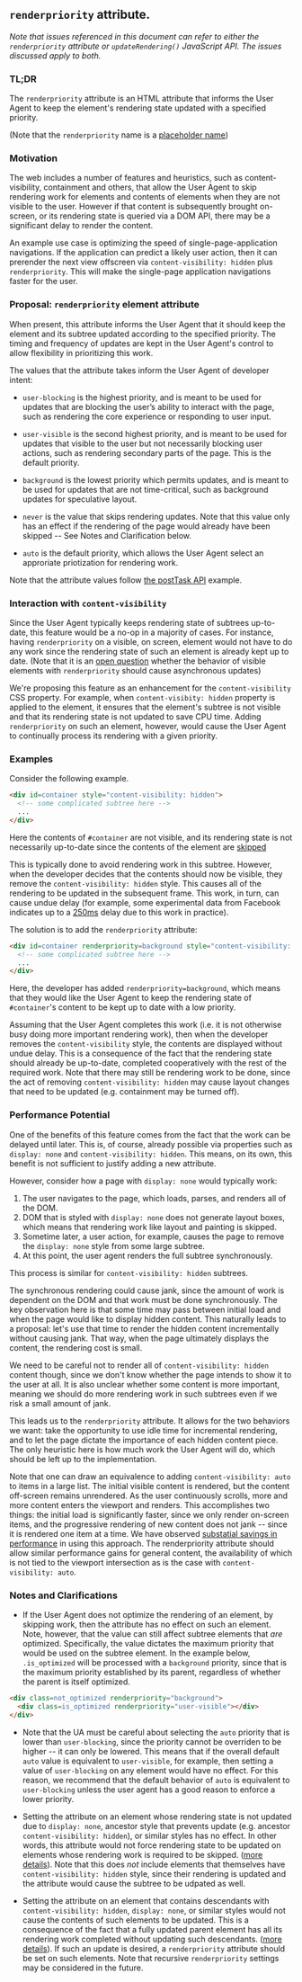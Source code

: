 ## `renderpriority` attribute.

_Note that issues referenced in this document can refer to either the
`renderpriority` attribute or `updateRendering()` JavaScript API. The issues
discussed apply to both._

### TL;DR
The `renderpriority` attribute is an HTML attribute that informs the User
Agent to keep the element's rendering state updated with a specified priority.

(Note that the `renderpriority` name is a
[placeholder name](https://github.com/WICG/display-locking/issues/200))

### Motivation
The web includes a number of features and heuristics, such as
content-visibility, containment and others, that allow the User Agent to skip
rendering work for elements and contents of elements when they are not visible to the
user. However if that content is subsequently brought on-screen, or its rendering state is
queried via a DOM API, there may be a significant delay to render the content.

An example use case is optimizing the speed of single-page-application navigations. If
the application can predict a likely user action, then it can prerender the next
view offscreen via `content-visibility: hidden` plus `renderpriority`. This will make the
single-page application navigations faster for the user.

### Proposal: `renderpriority` element attribute
When present, this attribute informs the User Agent that it should keep the
element and its subtree updated according to the specified priority. The timing
and frequency of updates are kept in the User Agent's control to allow
flexibility in prioritizing this work.

The values that the attribute takes inform the User Agent of developer intent:
* `user-blocking` is the highest priority, and is meant to be used for updates
  that are blocking the user’s ability to interact with the page, such as
  rendering the core experience or responding to user input.

* `user-visible` is the second highest priority, and is meant to be used for
  updates that visible to the user but not necessarily blocking user actions,
  such as rendering secondary parts of the page. This is the default priority.

* `background` is the lowest priority which permits updates, and is meant to be
  used for updates that are not time-critical, such as background updates for
  speculative layout.

* `never` is the value that skips rendering updates. Note that this value only
  has an effect if the rendering of the page would already have been skipped --
  See Notes and Clarification below.

* `auto` is the default priority, which allows the User Agent select an
  approriate priotization for rendering work.

Note that the attribute values follow [the postTask API](https://wicg.github.io/scheduling-apis/#sec-task-priorities)
example.


### Interaction with `content-visibility`
Since the User Agent typically keeps rendering state of subtrees up-to-date,
this feature would be a no-op in a majority of cases. For instance, having
`renderpriority` on a visible, on screen, element would not have to do any
work since the rendering state of such an element is already kept up to date.
(Note that it is an [open question](https://github.com/WICG/display-locking/issues/202)
whether the behavior of visible elements with `renderpriority` should cause
asynchronous updates)

We're proposing this feature as an enhancement for the `content-visibility` CSS
property. For example, when `content-visibity: hidden` property is applied to
the element, it ensures that the element's subtree is not visible and that its
rendering state is not updated to save CPU time. Adding `renderpriority` on
such an element, however, would cause the User Agent to continually process its
rendering with a given priority.

### Examples

Consider the following example.

```html
<div id=container style="content-visibility: hidden">
  <!-- some complicated subtree here -->
  ...
</div>
```

Here the contents of `#container` are not visible, and its rendering state
is not necessarily up-to-date since the contents of the element are
[skipped](https://www.w3.org/TR/css-contain-2/#skips-its-contents)

This is typically done to avoid rendering work in this subtree. However, when
the developer decides that the contents should now be visible, they remove
the `content-visibility: hidden` style. This causes all of the rendering to be
updated in the subsequent frame. This work, in turn, can cause undue delay
(for example, some experimental data from Facebook indicates up to a
[250ms](https://web.dev/content-visibility/#hiding-content-with-content-visibility:-hidden)
delay due to this work in practice).

The solution is to add the `renderpriority` attribute:

```html
<div id=container renderpriority=background style="content-visibility: hidden">
  <!-- some complicated subtree here -->
  ...
</div>
```

Here, the developer has added `renderpriority=background`, which means that they
would like the User Agent to keep the rendering state of `#container`'s content
to be kept up to date with a low priority.

Assuming that the User Agent completes this work (i.e. it is not otherwise busy
doing more important rendering work), then when the developer removes the
`content-visibility` style, the contents are displayed without undue delay.
This is a consequence of the fact that the rendering state should already be
up-to-date, completed cooperatively with the rest of the required work. Note
that there may still be rendering work to be done, since the act of removing
`content-visibility: hidden` may cause layout changes that need to be updated
(e.g. containment may be turned off).

### Performance Potential

One of the benefits of this feature comes from the fact that the work can be
delayed until later. This is, of course, already possible via properties such as
`display: none` and `content-visibility: hidden`. This means, on its own, this
benefit is not sufficient to justify adding a new attribute. 

However, consider how a page with `display: none` would typically work: 
1. The user navigates to the page, which loads, parses, and renders all of the
   DOM. 
2. DOM that is styled with `display: none` does not generate layout boxes, which
   means that rendering work like layout and painting is skipped.
3. Sometime later, a user action, for example, causes the page to remove the
   `display: none` style from some large subtree.
4. At this point, the user agent renders the full subtree synchronously.

This process is similar for `content-visibility: hidden` subtrees.

The synchronous rendering could cause jank, since the amount of work is
dependent on the DOM and that work must be done synchronously. The key
observation here is that some time may pass between initial load and when the
page would like to display hidden content. This naturally leads to a proposal:
let's use that time to render the hidden content incrementally without causing
jank. That way, when the page ultimately displays the content, the rendering
cost is small.

We need to be careful not to render all of `content-visibility: hidden` content
though, since we don't know whether the page intends to show it to the user at
all. It is also unclear whether some content is more important, meaning we
should do more rendering work in such subtrees even if we risk a small amount of
jank.

This leads us to the `renderpriority` attribute. It allows for the two behaviors
we want: take the opportunity to use idle time for incremental rendering, and
to let the page dictate the importance of each hidden content piece. The only
heuristic here is how much work the User Agent will do, which should be left up
to the implementation.

Note that one can draw an equivalence to adding `content-visibility: auto` to
items in a large list. The initial visible content is rendered, but the content
off-screen remains unrendered. As the user continuously scrolls, more and more
content enters the viewport and renders. This accomplishes two things: the
initial load is significantly faster, since we only render on-screen items, and
the progressive rendering of new content does not jank -- since it is rendered
one item at a time. We have observed [substatial savings in
performance](web.dev/content-visibility) in using this approach. The
renderpriority attribute should allow similar performance gains for general
content, the availability of which is not tied to the viewport intersection as
is the case with `content-visibility: auto`.

### Notes and Clarifications
* If the User Agent does not optimize the rendering of an element, by skipping
  work, then the attribute has no effect on such an element. Note, however, that
  the value can still affect subtree elements that _are_ optimized.
  Specifically, the value dictates the maximum priority that would be used on
  the subtree element. In the example below, `.is_optimized` will be processed
  with a `background` priority, since that is the maximum priority established
  by its parent, regardless of whether the parent is itself optimized.

```html
<div class=not_optimized renderpriority="background">
  <div class=is_optimized renderpriority="user-visible"></div>
</div>
```

* Note that the UA must be careful about selecting the `auto` priority that is
  lower than `user-blocking`, since the priority cannot be overriden to be
  higher -- it can only be lowered. This means that if the overall default
  `auto` value is equivalent to `user-visible`, for example, then setting a
  value of `user-blocking` on any element would have no effect. For this reason,
  we recommend that the default behavior of `auto` is equivalent to
  `user-blocking` unless the user agent has a good reason to enforce a lower
  priority.

* Setting the attribute on an element whose rendering state is not updated due
  to `display: none`, ancestor style that prevents update (e.g. ancestor
  `content-visibility: hidden`), or similar styles has no effect. In other
  words, this attribute would not force rendering state to be updated on
  elements whose rendering work is required to be skipped. ([more
  details](https://github.com/WICG/display-locking/issues/199)). Note that this
  does _not_ include elements that themselves have `content-visibility: hidden`
  style, since their rendering is updated and the attribute would cause the
  subtree to be udpated as well.

* Setting the attribute on an element that contains descendants with
  `content-visibility: hidden`, `display: none`, or similar styles would not
  cause the contents of such elements to be updated. This is a consequence of
  the fact that a fully updated parent element has all its rendering work
  completed without updating such descendants. ([more details](https://github.com/WICG/display-locking/issues/196)).
  If such an update is desired, a `renderpriority` attribute should be set on
  such elements. Note that recursive `renderpriority` settings may be considered
  in the future.

